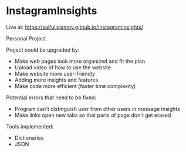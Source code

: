 # InstagramInsights
Live at: https://saifulislamny.github.io/InstagramInsights/

Personal Project

Project could be upgraded by:
* Make web pages look more organized and fit the plan
* Upload video of how to use the website
* Make website more user-friendly
* Adding more insights and features
* Make code more efficient (faster time complexity)

Potential errors that need to be fixed:
* Program can't distinguish user from other users in message insights
* Make links open new tabs so that parts of page don't get erased

Tools implemented:
* Dictionaries
* JSON
